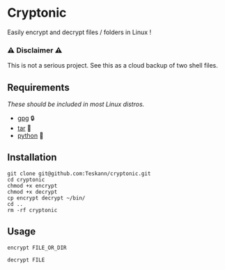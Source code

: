 # Cryptonic

Easily encrypt and decrypt files / folders in Linux !

### :warning: Disclaimer :warning:

This is not a serious project. See this as a cloud backup of two shell files.

## Requirements

*These should be included in most Linux distros.*

 - [gpg](https://gnupg.org/) :lock:
 - [tar](https://www.gnu.org/software/tar/) :file_folder:
 - [python](https://www.python.org/downloads/) :snake:

## Installation

```
git clone git@github.com:Teskann/cryptonic.git
cd cryptonic
chmod +x encrypt
chmod +x decrypt
cp encrypt decrypt ~/bin/
cd ..
rm -rf cryptonic
```

## Usage

```
encrypt FILE_OR_DIR
```

```
decrypt FILE
```